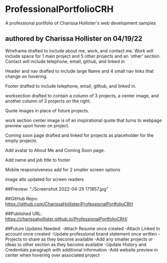 # ProfessionalPortfolioCRH
A professional portfolio of Charissa Hollister's web development samples

## authored by Charissa Hollister on 04/19/22

Wireframe drafted to include about me, work, and contact me. Work will include space for 1 main project and 5 other projects and an 'other' section. Contact will include telephone, email, github, and linked in

Header and nav drafted to include large Name and 4 small nav links that change on hovering.

Footer drafted to include telephone, email, github, and linked in.

worksection drafted to contain a column of 3 projects, a center image, and another column of 3 projects on the right.

Quote images in place of future projects.

work section center image is of an inspirational quote that turns to webpage preview upon hover on project.

Coming soon page drafted and linked for projects as placeholder for the empty projects.

Add avatar to About Me and Coming Soon page.

Add name and job title to footer

Mobile responsiveness add for 2 smaller screen options

image alts updated for screen readers


##Preview: "./Screenshot 2022-04-25 171857.jpg"

##GitHub Repo: https://github.com/CharissaHollister/ProfessionalPortfolioCRH

##Published URL: https://charissahollister.github.io/ProfessionalPortfolioCRH/

##Future Updates Needed:
-Attach Resume once created
-Attach Linked In account once created
-Update professional brand statement once written
-Projects to share as they become available
-Add any smaller projects or ideas to other section as they become available
-Update History and Credentials paragraph with additional information
-Add website preview in center when hovering over associated project
